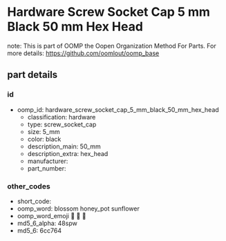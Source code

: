 # Hardware Screw Socket Cap 5 mm Black 50 mm Hex Head  

note: This is part of OOMP the Oopen Organization Method For Parts. For more details: https://github.com/oomlout/oomp_base

##  part details





### id
* oomp_id: hardware_screw_socket_cap_5_mm_black_50_mm_hex_head
  * classification: hardware
  * type: screw_socket_cap
  * size: 5_mm
  * color: black
  * description_main: 50_mm
  * description_extra: hex_head
  * manufacturer: 
  * part_number: 

### other_codes
* short_code: 
* oomp_word: blossom honey_pot sunflower
* oomp_word_emoji :blossom: :honey_pot: :sunflower:
* md5_6_alpha: 48spw
* md5_6: 6cc764
